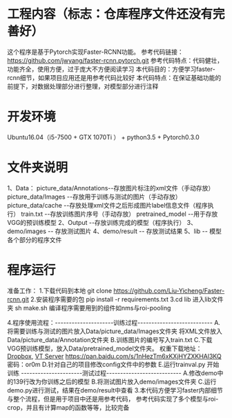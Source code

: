 # 工程内容（标志：仓库程序文件还没有完善好）
这个程序是基于Pytorch实现Faster-RCNN功能。
参考代码链接：https://github.com/jwyang/faster-rcnn.pytorch.git
参考代码特点：代码健壮，功能齐全，使用方便，过于庞大不方便阅读学习
本代码目的：方便学习faster-rcnn细节，如果项目应用还是用参考代码比较好
本代码特点：在保证基础功能的前提下，对数据处理部分进行整理，对模型部分进行注释

# 开发环境
Ubuntu16.04（i5-7500 + GTX 1070Ti ） + python3.5 + Pytorch0.3.0 

# 文件夹说明
1、Data：
	picture_data/Annotations--存放图片标注的xml文件（手动存放）
	picture_data/Images --存放用于训练与测试的图片（手动存放）
	picture_data/cache --存放处理xml文件之后形成图片label信息文件（程序执行）
	train.txt --存放训练图片序号（手动存放）
	pretrained_model --用于存放VGG的预训练模型
2、Output --存放训练完成的模型（程序执行）
3、demo/images  -- 存放测试图片
4、demo/result  -- 存放测试结果
5、lib  -- 模型各个部分的程序文件

# 程序运行
准备工作：
1.下载代码到本地 git clone https://github.com/Liu-Yicheng/Faster-rcnn.git
2.安装程序需要的包 pip install -r requirements.txt
3.cd lib 进入lib文件夹
  sh make.sh 编译程序需要用到的组件如nms与roi-pooling
  
4.程序使用流程：---------------------训练过程---------------------------
				A.将需要训练与测试的图片放入Data/picture_data/Images文件夹
				  将XML文件放入Data/picture_data/Annotation文件夹
				B.训练图片的编号写入train.txt
				C.下载VGG预训练模型，放入Data/pretrained_model文件夹。
				  权重下载地址：[Dropbox](https://www.dropbox.com/s/s3brpk0bdq60nyb/vgg16_caffe.pth?dl=0), 
				                [VT Server](https://filebox.ece.vt.edu/~jw2yang/faster-rcnn/pretrained-base-models/vgg16_caffe.pth)
								https://pan.baidu.com/s/1nHezTm6xKXjHYZXKHAl3KQ  密码：or0m
				D.针对自己的项目修改config文件中的参数
				E.运行trainval.py 开始训练
				----------------------测试过程---------------------------
				A.修改demo中的139行改为你训练之后的模型
				B.将测试图片放入demo/images文件夹
				C.运行demo.py进行测试，结果在demo/result中查看
3.本代码方便学习faster内部细节与整个流程，但是用于项目中还是用参考代码，
  参考代码实现了多个模型与roi-crop，并且有计算map的函数等等，比较完备
	
				
				


